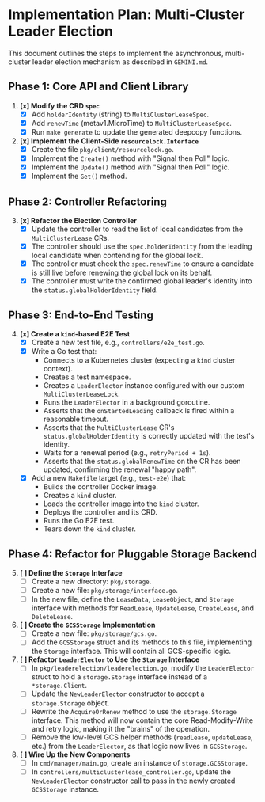 # Implementation Plan: Multi-Cluster Leader Election

This document outlines the steps to implement the asynchronous, multi-cluster leader election mechanism as described in `GEMINI.md`.

## Phase 1: Core API and Client Library

1.  **[x] Modify the CRD `spec`**
    -   [x] Add `holderIdentity` (string) to `MultiClusterLeaseSpec`.
    -   [x] Add `renewTime` (metav1.MicroTime) to `MultiClusterLeaseSpec`.
    -   [x] Run `make generate` to update the generated deepcopy functions.

2.  **[x] Implement the Client-Side `resourcelock.Interface`**
    -   [x] Create the file `pkg/client/resourcelock.go`.
    -   [x] Implement the `Create()` method with "Signal then Poll" logic.
    -   [x] Implement the `Update()` method with "Signal then Poll" logic.
    -   [x] Implement the `Get()` method.

## Phase 2: Controller Refactoring

3.  **[x] Refactor the Election Controller**
    -   [x] Update the controller to read the list of local candidates from the `MultiClusterLease` CRs.
    -   [x] The controller should use the `spec.holderIdentity` from the leading local candidate when contending for the global lock.
    -   [x] The controller must check the `spec.renewTime` to ensure a candidate is still live before renewing the global lock on its behalf.
    -   [x] The controller must write the confirmed global leader's identity into the `status.globalHolderIdentity` field.

## Phase 3: End-to-End Testing

4.  **[x] Create a `kind`-based E2E Test**
    -   [x] Create a new test file, e.g., `controllers/e2e_test.go`.
    -   [x] Write a Go test that:
        -   Connects to a Kubernetes cluster (expecting a `kind` cluster context).
        -   Creates a test namespace.
        -   Creates a `LeaderElector` instance configured with our custom `MultiClusterLeaseLock`.
        -   Runs the `LeaderElector` in a background goroutine.
        -   Asserts that the `onStartedLeading` callback is fired within a reasonable timeout.
        -   Asserts that the `MultiClusterLease` CR's `status.globalHolderIdentity` is correctly updated with the test's identity.
        -   Waits for a renewal period (e.g., `retryPeriod + 1s`).
        -   Asserts that the `status.globalRenewTime` on the CR has been updated, confirming the renewal "happy path".
    -   [x] Add a new `Makefile` target (e.g., `test-e2e`) that:
        -   Builds the controller Docker image.
        -   Creates a `kind` cluster.
        -   Loads the controller image into the `kind` cluster.
        -   Deploys the controller and its CRD.
        -   Runs the Go E2E test.
        -   Tears down the `kind` cluster.

## Phase 4: Refactor for Pluggable Storage Backend

5.  **[ ] Define the `Storage` Interface**
    -   [ ] Create a new directory: `pkg/storage`.
    -   [ ] Create a new file: `pkg/storage/interface.go`.
    -   [ ] In the new file, define the `LeaseData`, `LeaseObject`, and `Storage` interface with methods for `ReadLease`, `UpdateLease`, `CreateLease`, and `DeleteLease`.

6.  **[ ] Create the `GCSStorage` Implementation**
    -   [ ] Create a new file: `pkg/storage/gcs.go`.
    -   [ ] Add the `GCSStorage` struct and its methods to this file, implementing the `Storage` interface. This will contain all GCS-specific logic.

7.  **[ ] Refactor `LeaderElector` to Use the `Storage` Interface**
    -   [ ] In `pkg/leaderelection/leaderelection.go`, modify the `LeaderElector` struct to hold a `storage.Storage` interface instead of a `*storage.Client`.
    -   [ ] Update the `NewLeaderElector` constructor to accept a `storage.Storage` object.
    -   [ ] Rewrite the `AcquireOrRenew` method to use the `storage.Storage` interface. This method will now contain the core Read-Modify-Write and retry logic, making it the "brains" of the operation.
    -   [ ] Remove the low-level GCS helper methods (`readLease`, `updateLease`, etc.) from the `LeaderElector`, as that logic now lives in `GCSStorage`.

8.  **[ ] Wire Up the New Components**
    -   [ ] In `cmd/manager/main.go`, create an instance of `storage.GCSStorage`.
    -   [ ] In `controllers/multiclusterlease_controller.go`, update the `NewLeaderElector` constructor call to pass in the newly created `GCSStorage` instance.
